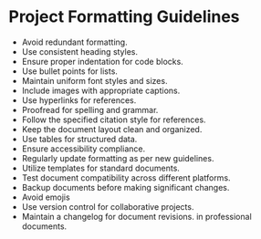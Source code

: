 # Project Formatting Guidelines
- Avoid redundant formatting.
- Use consistent heading styles.
- Ensure proper indentation for code blocks.
- Use bullet points for lists.
- Maintain uniform font styles and sizes.
- Include images with appropriate captions.
- Use hyperlinks for references.
- Proofread for spelling and grammar.
- Follow the specified citation style for references.
- Keep the document layout clean and organized.
- Use tables for structured data.
- Ensure accessibility compliance.
- Regularly update formatting as per new guidelines.
- Utilize templates for standard documents.
- Test document compatibility across different platforms.
- Backup documents before making significant changes.
- Avoid emojis 
- Use version control for collaborative projects.
- Maintain a changelog for document revisions. in professional documents.